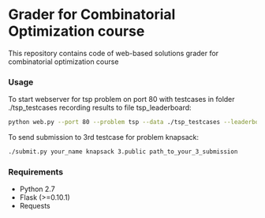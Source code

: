 # Grader for Combinatorial Optimization course

This repository contains code of web-based solutions grader for combinatorial optimization course

### Usage

To start webserver for tsp problem on port 80 with testcases in folder ./tsp_testcases recording results to file tsp_leaderboard:

```bash
python web.py --port 80 --problem tsp --data ./tsp_testcases --leaderboard tsp_leaderboard
```

To send submission to 3rd testcase for problem knapsack:

```bash
./submit.py your_name knapsack 3.public path_to_your_3_submission
```

### Requirements

* Python 2.7
* Flask (>=0.10.1)
* Requests
